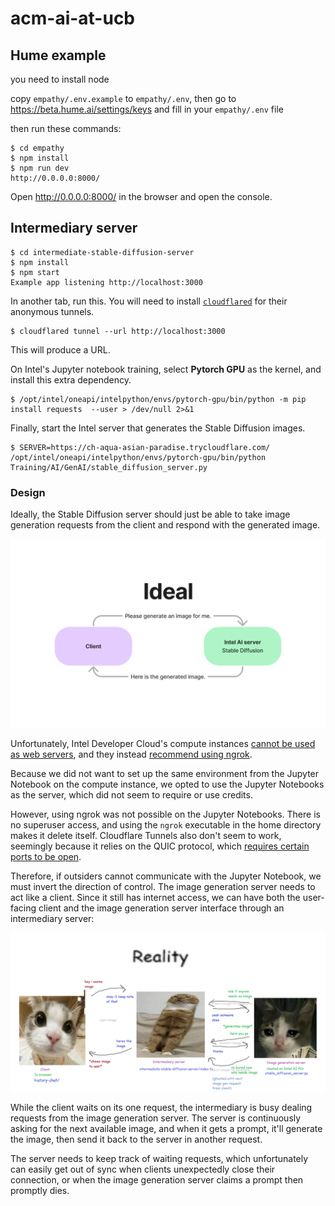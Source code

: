 # acm-ai-at-ucb

## Hume example

you need to install node

copy `empathy/.env.example` to `empathy/.env`, then go to https://beta.hume.ai/settings/keys and fill in your `empathy/.env` file

then run these commands:

```shell
$ cd empathy
$ npm install
$ npm run dev
http://0.0.0.0:8000/
```

Open http://0.0.0.0:8000/ in the browser and open the console.

## Intermediary server

```shell
$ cd intermediate-stable-diffusion-server
$ npm install
$ npm start
Example app listening http://localhost:3000
```

In another tab, run this. You will need to install [`cloudflared`](https://developers.cloudflare.com/cloudflare-one/connections/connect-networks/do-more-with-tunnels/trycloudflare/) for their anonymous tunnels.

```shell
$ cloudflared tunnel --url http://localhost:3000
```

This will produce a URL.

On Intel's Jupyter notebook training, select **Pytorch GPU** as the kernel, and install this extra dependency.

```shell
$ /opt/intel/oneapi/intelpython/envs/pytorch-gpu/bin/python -m pip install requests  --user > /dev/null 2>&1
```

Finally, start the Intel server that generates the Stable Diffusion images.

```shell
$ SERVER=https://ch-aqua-asian-paradise.trycloudflare.com/ /opt/intel/oneapi/intelpython/envs/pytorch-gpu/bin/python Training/AI/GenAI/stable_diffusion_server.py
```

### Design

Ideally, the Stable Diffusion server should just be able to take image generation requests from the client and respond with the generated image.

![Ideal: "Client" with an arrow labelled "Please generate an image for me." to "Intel AI server: Stable Diffusion" with an arrow back to "Client" labelled "Here is the generated image."](./docs/ucb%20ai%20hackathon%20ideal.png)

Unfortunately, Intel Developer Cloud's compute instances [cannot be used as web servers](https://www.intel.com/content/www/us/en/support/articles/000095310/software/software-services.html), and they instead [recommend using ngrok](https://hackpack.readthedocs.io/en/latest/develop_deploy.html#exposing-your-application-via-ngrok).

Because we did not want to set up the same environment from the Jupyter Notebook on the compute instance, we opted to use the Jupyter Notebooks as the server, which did not seem to require or use credits.

However, using ngrok was not possible on the Jupyter Notebooks. There is no superuser access, and using the `ngrok` executable in the home directory makes it delete itself. Cloudflare Tunnels also don't seem to work, seemingly because it relies on the QUIC protocol, which [requires certain ports to be open](https://www.reddit.com/r/CloudFlare/comments/10r6bus/unraid_cloudflare_tunneling_connection_terminated/).

Therefore, if outsiders cannot communicate with the Jupyter Notebook, we must invert the direction of control. The image generation server needs to act like a client. Since it still has internet access, we can have both the user-facing client and the image generation server interface through an intermediary server:

![Reality diagram](./docs/reality.png)

While the client waits on its one request, the intermediary is busy dealing requests from the image generation server. The server is continuously asking for the next available image, and when it gets a prompt, it'll generate the image, then send it back to the server in another request.

The server needs to keep track of waiting requests, which unfortunately can easily get out of sync when clients unexpectedly close their connection, or when the image generation server claims a prompt then promptly dies.
